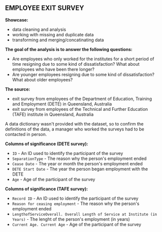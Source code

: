 ## EMPLOYEE EXIT SURVEY

**Showcase:**
- data cleaning and analysis
- working with missing and duplicate data
- transforming and merging/concatinating data

**The goal of the analysis is to answer the following questions:**
* Are employees who only worked for the institutes for a short period of time resigning due to some kind of dissatisfaction? What about employees who have been there longer?
* Are younger employees resigning due to some kind of dissatisfaction? What about older employees?

**The source:**
* exit survey from employees of the Department of Education, Training and Employment (DETE) in Queensland, Australia
* exit survey from employees of the Technical and Further Education (TAFE) institute  in Queensland, Australia

A data dictionary wasn't provided with the dataset, so to confirm the definitions of the data, a manager who worked the surveys had to be contacted in person.

**Columns of significance (DETE survey):**
* `ID` - An ID used to identify the participant of the survey
* `SeparationType` - The reason why the person's employment ended
* `Cease Date` - The year or month the person's employment ended
* `DETE Start Date` - The year the person began employment with the DETE
* `Age` - Age of the participant of the survey

**Columns of significance (TAFE survey):**
* `Record ID` - An ID used to identify the participant of the survey
* `Reason for ceasing employment` - The reason why the person's employment ended
* `LengthofServiceOverall. Overall Length of Service at Institute (in Years)` - The lenght of the person's employment (in years)
* `Current Age. Current Age` - Age of the participant of the survey
